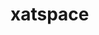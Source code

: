 # xatspace
<!DOCTYPE html>
<html>
<head>
<link rel="stylesheet" href="style.css">
</head>
<body>


</body>
</html

